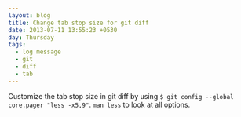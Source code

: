 ```yaml
---
layout: blog
title: Change tab stop size for git diff
date: 2013-07-11 13:55:23 +0530
day: Thursday
tags:
  - log message
  - git
  - diff
  - tab
---
```


Customize the tab stop size in git diff by using `$ git config --global core.pager "less -x5,9"`. `man less` to look at all options.
